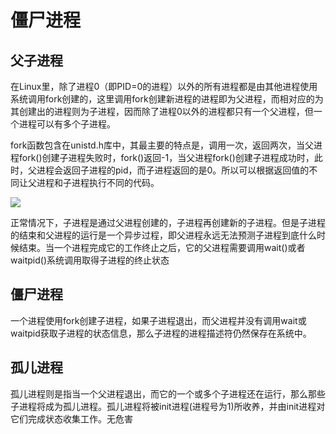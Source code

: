 # 僵尸进程



## 父子进程

在Linux里，除了进程0（即PID=0的进程）以外的所有进程都是由其他进程使用系统调用fork创建的，这里调用fork创建新进程的进程即为父进程，而相对应的为其创建出的进程则为子进程，因而除了进程0以外的进程都只有一个父进程，但一个进程可以有多个子进程。

fork函数包含在unistd.h库中，其最主要的特点是，调用一次，返回两次，当父进程fork()创建子进程失败时，fork()返回-1，当父进程fork()创建子进程成功时，此时，父进程会返回子进程的pid，而子进程返回的是0。所以可以根据返回值的不同让父进程和子进程执行不同的代码。

![](https://tva1.sinaimg.cn/large/007S8ZIlly1gizdkkd49lj30gw0beq3o.jpg)



正常情况下，子进程是通过父进程创建的，子进程再创建新的子进程。但是子进程的结束和父进程的运行是一个异步过程，即父进程永远无法预测子进程到底什么时候结束。当一个进程完成它的工作终止之后，它的父进程需要调用wait()或者waitpid()系统调用取得子进程的终止状态

## 僵尸进程

一个进程使用fork创建子进程，如果子进程退出，而父进程并没有调用wait或waitpid获取子进程的状态信息，那么子进程的进程描述符仍然保存在系统中。

## 孤儿进程

孤儿进程则是指当一个父进程退出，而它的一个或多个子进程还在运行，那么那些子进程将成为孤儿进程。孤儿进程将被init进程(进程号为1)所收养，并由init进程对它们完成状态收集工作。无危害

